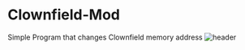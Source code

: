 # Clownfield-Mod
Simple Program that changes Clownfield memory address
![header](https://user-images.githubusercontent.com/60055343/199075293-33b7da83-7ad2-42ef-b843-1d69e2560233.jpg)
